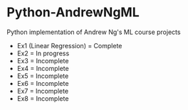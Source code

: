 # Python-AndrewNgML
Python implementation of Andrew Ng's ML course projects
 - Ex1 (Linear Regression) = Complete
 - Ex2 = In progress
 - Ex3 = Incomplete
 - Ex4 = Incomplete
 - Ex5 = Incomplete
 - Ex6 = Incomplete
 - Ex7 = Incomplete
 - Ex8 = Incomplete
